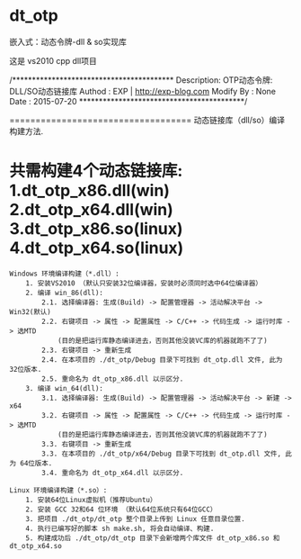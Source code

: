 # dt_otp

嵌入式：动态令牌-dll & so实现库

这是 vs2010 cpp dll项目


/*****************************************
  Description: OTP动态令牌: DLL/SO动态链接库
  Authod     : EXP | http://exp-blog.com
  Modify By  : None
  Date       : 2015-07-20
******************************************/

===================================
动态链接库（dll/so）编译构建方法.

共需构建4个动态链接库:
1.dt_otp_x86.dll(win)
2.dt_otp_x64.dll(win)
3.dt_otp_x86.so(linux)
4.dt_otp_x64.so(linux)
===================================

```
Windows 环境编译构建（*.dll）:
	1. 安装VS2010 （默认只安装32位编译器，安装时必须同时选中64位编译器）
	2. 编译 win_86(dll):
		2.1. 选择编译器: 生成(Build) -> 配置管理器 -> 活动解决平台 -> Win32(默认)
		2.2. 右键项目 -> 属性 -> 配置属性 -> C/C++ -> 代码生成 -> 运行时库 -> 选MTD 
			(目的是把运行库静态编译进去，否则其他没装VC库的机器就跑不了了)
		2.3. 右键项目 -> 重新生成
		2.4. 在本项目的 ./dt_otp/Debug 目录下可找到 dt_otp.dll 文件, 此为 32位版本.
		2.5. 重命名为 dt_otp_x86.dll 以示区分.
	3. 编译 win_64(dll):
		3.1. 选择编译器: 生成(Build) -> 配置管理器 -> 活动解决平台 -> 新建 -> x64
		3.2. 右键项目 -> 属性 -> 配置属性 -> C/C++ -> 代码生成 -> 运行时库 -> 选MTD 
			(目的是把运行库静态编译进去，否则其他没装VC库的机器就跑不了了)
		3.3. 右键项目 -> 重新生成
		3.3. 在本项目的 ./dt_otp/x64/Debug 目录下可找到 dt_otp.dll 文件, 此为 64位版本.
		3.4. 重命名为 dt_otp_x64.dll 以示区分.

Linux 环境编译构建（*.so）:
	1. 安装64位Linux虚拟机（推荐Ubuntu）
	2. 安装 GCC 32和64 位环境 （默认64位系统只有64位GCC）
	3. 把项目 ./dt_otp/dt_otp 整个目录上传到 Linux 任意目录位置.
	4. 执行已编写好的脚本 sh make.sh, 将会自动编译、构建.
	5. 构建成功后 ./dt_otp/dt_otp 目录下会新增两个库文件 dt_otp_x86.so 和 dt_otp_x64.so
```